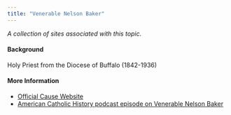 ```yaml
---
title: "Venerable Nelson Baker"
---
```



*A collection of sites associated with this topic.*

#### Background

Holy Priest from the Diocese of Buffalo (1842-1936)

#### More Information
* [Official Cause Website](https://www.fatherbaker.org)
* [American Catholic History podcast episode on Venerable Nelson Baker](https://americancatholichistory.org/venerable-nelson-baker/)




